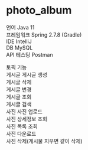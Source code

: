 # photo_album
언어	Java 11  
프레임워크	Spring 2.7.8 (Gradle)  
IDE	IntelliJ  
DB	MySQL  
API 테스팅	Postman  

토픽	기능  
게시글	게시글 생성   
게시글 삭제  
게시글 변경  
게시글 조회  
게시글 검색  
사진	사진 업로드  
사진 상세정보 조회  
사진 목록 조회  
사진 다운로드  
사진 삭제(게시물 지우면 같이 삭제)  
